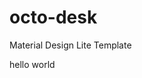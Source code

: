 # octo-desk
Material Design Lite Template
<head>
<meta charset="utf-8">
<meta http-equiv="X-UA-Compatible" content="IE=edge">
<meta name="viewport" content="width=device-width, initial-scale=1">
<!-- Material Design Lite -->
<script src="https://code.getmdl.io/1.3.0/material.min.js"></script>
<link rel="stylesheet" href="https://code.getmdl.io/1.3.0/material.teal-red.min.css">
<!-- Material Design icons+fonts -->
<link rel="stylesheet" href="https://fonts.googleapis.com/icon?family=Material+Icons">
<link rel="stylesheet" href="https://fonts.googleapis.com/css?family=Roboto:regular,bold,italic,thin,light,bolditalic,black,medium&amp;lang=en">
<link rel="stylesheet" href="style.css" />
</head>
<body>
hello world
</body>
